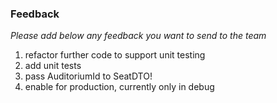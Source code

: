 ### Feedback

*Please add below any feedback you want to send to the team*

1) refactor further code to support unit testing
2) add unit tests
3) pass AuditoriumId to SeatDTO!
4) enable for production, currently only in debug

